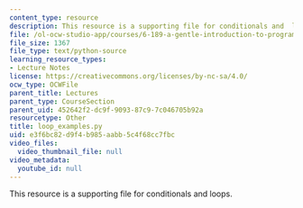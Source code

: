 ```yaml
---
content_type: resource
description: This resource is a supporting file for conditionals and  loops.
file: /ol-ocw-studio-app/courses/6-189-a-gentle-introduction-to-programming-using-python-january-iap-2011/e3f6bc82d9f4b985aabb5c4f68cc7fbc_loop_examples.py
file_size: 1367
file_type: text/python-source
learning_resource_types:
- Lecture Notes
license: https://creativecommons.org/licenses/by-nc-sa/4.0/
ocw_type: OCWFile
parent_title: Lectures
parent_type: CourseSection
parent_uid: 452642f2-dc9f-9093-87c9-7c046705b92a
resourcetype: Other
title: loop_examples.py
uid: e3f6bc82-d9f4-b985-aabb-5c4f68cc7fbc
video_files:
  video_thumbnail_file: null
video_metadata:
  youtube_id: null
---
```

This resource is a supporting file for conditionals and  loops.